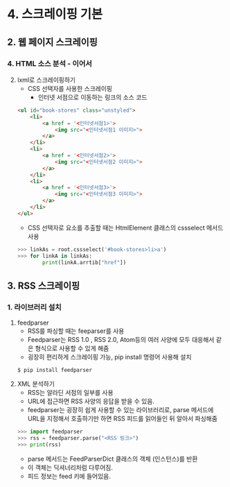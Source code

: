 # 4. 스크레이핑 기본
## 2. 웹 페이지 스크레이핑
### 4. HTML 소스 분석 - 이어서
2. lxml로 스크레이핑하기
   - CSS 선택자를 사용한 스크레이핑
     - 인터넷 서점으로 이동하는 링크의 소스 코드
    ```html 
    <ul id="book-stores" class="unstyled">
        <li>
            <a href = '<인터넷서점1>'>
                <img src="<인터넷서점1 이미지>">
            </a>
        </li>
        <li>
            <a href = '<인터넷서점2>'>
                <img src="<인터넷서점2 이미지>">
            </a>
        </li>
        <li>
            <a href = '<인터넷서점3>'>
                <img src="<인터넷서점3 이미지>">
            </a>
        </li>
    </ul>
    ```
    - CSS 선택자로 요소를 추출할 때는 HtmlElement 클래스의 cssselect 메서드 사용
    ```python
    >>> linkAs = root.cssselect('#book-stores>li>a')
    >>> for linkA in linkAs:
            print(linkA.arrtib["href"])
    ```
## 3. RSS 스크레이핑
### 1. 라이브러리 설치
1. feedparser
   - RSS를 파싱할 때는 feeparser를 사용
   - Feedparser는 RSS 1.0 , RSS 2.0, Atom등의 여러 사양에 모두 대응해서 같은 형식으로 사용할 수 있게 해줌
   - 굉장히 편리하게 스크레이핑 가능, pip install 명령어 사용해 설치
    ```linux
    $ pip install feedparser
    ```
2. XML 분석하기
   - RSS는 알라딘 서점의 일부를 사용
   - URL에 접근하면 RSS 사양의 응답을 받을 수 있음.
   - feedparser는 굉장히 쉽게 사용할 수 있는 라이브러리로, parse 메서드에 URL을 지정해서 호출하기만 하면 RSS 피드를 읽어들인 뒤 알아서 파싱해줌
    ```python
    >>> import feedparser
    >>> rss = feedparser.parse("<RSS 링크>")
    >>> print(rss)
    ``` 
   - parse 메서드는 FeedParserDict 클래스의 객체 (인스턴스)를 반환
   - 이 객체는 딕셔너리처럼 다루어짐.
   - 피드 정보는 feed 키에 들어있음.